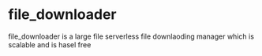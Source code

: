 # file_downloader
file_downloader is a large file serverless file downlaoding manager which is scalable and is hasel free
